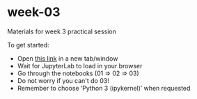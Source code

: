 # week-03

Materials for week 3 practical session

To get started:
* Open [this link](https://mybinder.org/v2/gh/data-analytics-in-business/week-03/HEAD) in a new tab/window
* Wait for JupyterLab to load in your browser
* Go through the notebooks (01 => 02 => 03)
* Do not worry if you can't do 03!
* Remember to choose ‘Python 3 (ipykernel)’ when requested
